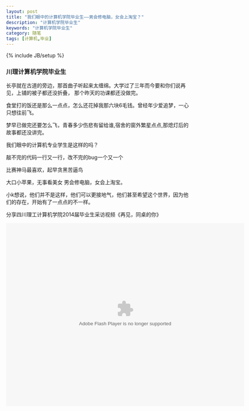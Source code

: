 ```yaml
---
layout: post
title: "我们眼中的计算机学院毕业生——男会修电脑，女会上淘宝？"
description: "计算机学院毕业生"
keywords: "计算机学院毕业生"
category: 随笔
tags: [计算机,毕业]
---
```

{% include JB/setup %}

### 川理计算机学院毕业生

长亭就在古道的旁边，那首曲子听起来太缠绵。大学过了三年而今要和你们说再见，上铺的被子都还没折叠，
那个昨天的功课都还没做完。    

食堂打的饭还是那么一点点，怎么还花掉我那六块6毛钱。曾经年少爱追梦，一心只想往前飞。 

梦早已做完还要怎么飞，青春多少伤悲有留给谁,宿舍的窗外繁星点点,那熄灯后的故事都还没讲完。

<!-- more -->
我们眼中的计算机专业学生是这样的吗？

敲不完的代码一行又一行，改不完的bug一个又一个  

比赛神马最喜欢，起早贪黑苦逼鸟

大口小苹果，无事看美女
男会修电脑，女会上淘宝。

小k想说，他们并不是这样，他们可以更接地气，他们甚至希望这个世界，因为他们的存在，开始有了一点点的不一样。

分享四川理工计算机学院2014届毕业生采访视频《再见，同桌的你》

<embed src="http://player.youku.com/player.php/sid/XNzI1Njg5MTc2/v.swf" allowFullScreen="true" quality="high" width="650" height="500" align="middle" allowScriptAccess="always" type="application/x-shockwave-flash"></embed>